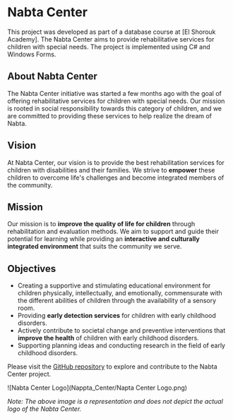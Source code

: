 # Nabta Center

This project was developed as part of a database course at [El Shorouk Academy]. The Nabta Center aims to provide rehabilitative services for children with special needs. The project is implemented using C# and Windows Forms.

## About Nabta Center

The Nabta Center initiative was started a few months ago with the goal of offering rehabilitative services for children with special needs. Our mission is rooted in social responsibility towards this category of children, and we are committed to providing these services to help realize the dream of Nabta.

## Vision

At Nabta Center, our vision is to provide the best rehabilitation services for children with disabilities and their families. We strive to **empower** these children to overcome life's challenges and become integrated members of the community.

## Mission

Our mission is to **improve the quality of life for children** through rehabilitation and evaluation methods. We aim to support and guide their potential for learning while providing an **interactive and culturally integrated environment** that suits the community we serve.

## Objectives

- Creating a supportive and stimulating educational environment for children physically, intellectually, and emotionally, commensurate with the different abilities of children through the availability of a sensory room.
- Providing **early detection services** for children with early childhood disorders.
- Actively contribute to societal change and preventive interventions that **improve the health** of children with early childhood disorders.
- Supporting planning ideas and conducting research in the field of early childhood disorders.

Please visit the [GitHub repository](https://github.com/Sayedelmahdy/Nappta_Center) to explore and contribute to the Nabta Center project.

![Nabta Center Logo](Nappta_Center/Napta Center Logo.png)

*Note: The above image is a representation and does not depict the actual logo of the Nabta Center.*
